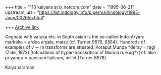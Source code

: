 +++
title = "110 kalyans at ix.netcom.com"
date = "1995-06-21"
upstream_url = "https://list.indology.info/pipermail/indology/1995-June/002655.html"

+++
[Archive link](https://list.indology.info/pipermail/indology/1995-June/002655.html)

Cognate with varaka etc. in South asian is the so-called
Indo-Aryan: markaka = ardea argala, maize (cf. Turner 9879, 9884). 
Hundreds of examples of v -- m transforms are attested. Koraput Munda 
*deray = ragi (Zide, 1973).[Intimations of hyper-Sanskritism of Munda 
ru-kug??] cf. also priyangu = panicum italicum, millet (Turner 8976). 

Kalyanaraman.





